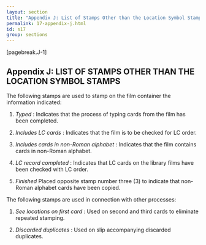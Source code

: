 ```yaml
---
layout: section
title: "Appendix J: List of Stamps Other than the Location Symbol Stamps"
permalink: 17-appendix-j.html
id: s17
group: sections
---
```


[pagebreak.J-1]

## Appendix J: LIST OF STAMPS OTHER THAN THE LOCATION SYMBOL STAMPS

The following stamps are used to stamp on the film container the information indicated:

1. *Typed*
: Indicates that the process of typing cards from the film
has been completed.

2. *Includes LC cards*
: Indicates that the film is to be checked for LC order.

3. *Includes cards in non-Roman alphabet*
: Indicates that the film contains cards in non-Roman alphabet.

4. *LC record completed*
: Indicates that LC cards on the library films have been
checked with LC order.

5. *Finished*
Placed opposite stamp number three (3) to indicate that
non-Roman alphabet cards have been copied.

The following stamps are used in connection with other processes:

1. *See locations on first card*
: Used on second and third cards to eliminate repeated
stamping.

2. *Discarded duplicates*
: Used on slip accompanying discarded duplicates.


